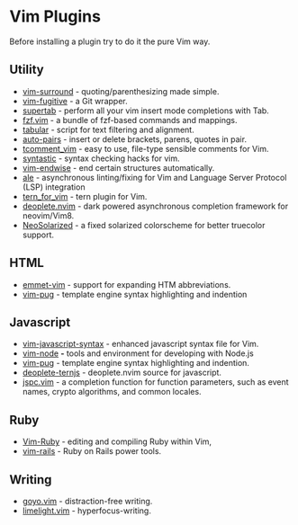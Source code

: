 # Vim Plugins

Before installing a plugin try to do it the pure Vim way.

## Utility

* [vim-surround](https://github.com/tpope/vim-surround) - quoting/parenthesizing made simple.
* [vim-fugitive](https://github.com/tpope/vim-fugitive) - a Git wrapper.
* [supertab](https://github.com/ervandew/supertab) - perform all your vim insert mode completions with Tab.
* [fzf.vim](https://github.com/junegunn/fzf.vim) - a bundle of fzf-based commands and mappings.
* [tabular](https://github.com/godlygeek/tabular) - script for text filtering and alignment.
* [auto-pairs](https://github.com/jiangmiao/auto-pairs) - insert or delete brackets, parens, quotes in pair.
* [tcomment\_vim](https://github.com/tomtom/tcomment_vim) - easy to use, file-type sensible comments for Vim.
* [syntastic](https://github.com/vim-syntastic/syntastic) - syntax checking hacks for vim.
* [vim-endwise](https://github.com/tpope/vim-endwise) - end certain structures automatically.
* [ale](https://github.com/w0rp/ale) - asynchronous linting/fixing for Vim and Language Server Protocol \(LSP\) integration
* [tern\_for\_vim](https://github.com/ternjs/tern_for_vim) - tern plugin for Vim.
* [deoplete.nvim](https://github.com/Shougo/deoplete.nvim) - dark powered asynchronous completion framework for neovim/Vim8.
* [NeoSolarized](https://github.com/icymind/NeoSolarized) - a fixed solarized colorscheme for better truecolor support.

## HTML

* [emmet-vim](https://github.com/mattn/emmet-vim) - support for expanding HTM abbreviations.
* [vim-pug](https://github.com/digitaltoad/vim-pug) - template engine syntax highlighting and indention

## Javascript

* [vim-javascript-syntax](https://github.com/jelera/vim-javascript-syntax) - enhanced javascript syntax file for Vim.
* [vim-node](https://github.com/moll/vim-node) **-** tools and environment for developing with Node.js
* [vim-pug](https://github.com/digitaltoad/vim-pug) -  template engine syntax highlighting and indention.
* [deoplete-ternjs](https://github.com/carlitux/deoplete-ternjs) - deoplete.nvim source for javascript.
* [jspc.vim](https://github.com/othree/jspc.vim) - a completion function for function parameters, such as event names, crypto algorithms, and common locales.

## Ruby

* [Vim-Ruby](https://github.com/vim-ruby) - editing and compiling Ruby within Vim,
* [vim-rails](https://github.com/tpope/vim-rails) - Ruby on Rails power tools.

## Writing

* [goyo.vim](https://github.com/junegunn/goyo.vim) - distraction-free writing.
* [limelight.vim](https://github.com/junegunn/limelight.vim) - hyperfocus-writing.
